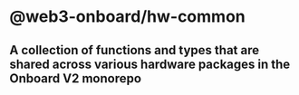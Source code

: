 # @web3-onboard/hw-common

## A collection of functions and types that are shared across various hardware packages in the Onboard V2 monorepo
